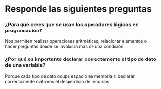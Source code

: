 # Responde las siguientes preguntas 

### **¿Para qué crees que se usan los operadores lógicos en programación?**

Nos permiten realizar operaciones aritméticas, relacionar elementos o hacer preguntas donde se involucra más de una condición.


### **¿Por qué es importante declarar correctamente el tipo de dato de una variable?**

Porque cada tipo de dato ocupa espacio en memoria al declarar correctamente evitamos el desperdicio de recursos.

